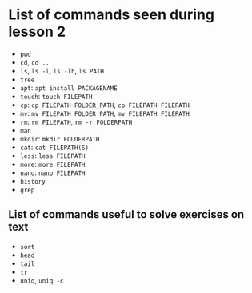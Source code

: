# List of commands seen during lesson 2

- `pwd`
- `cd`, `cd ..`
- `ls`, `ls -l`, `ls -lh`, `ls PATH`
- `tree`
- `apt`: `apt install PACKAGENAME`
- `touch`: `touch FILEPATH`
- `cp`: `cp FILEPATH FOLDER_PATH`, `cp FILEPATH FILEPATH`
- `mv`: `mv FILEPATH FOLDER_PATH`, `mv FILEPATH FILEPATH`
- `rm`: `rm FILEPATH`, `rm -r FOLDERPATH`
- `man`
- `mkdir`: `mkdir FOLDERPATH`
- `cat`: `cat FILEPATH(S)`
- `less`: `less FILEPATH`
- `more`: `more FILEPATH`
- `nano`: `nano FILEPATH`
- `history`
- `grep`

## List of commands useful to solve exercises on text

- `sort`
- `head`
- `tail`
- `tr`
- `uniq`, `uniq -c`
